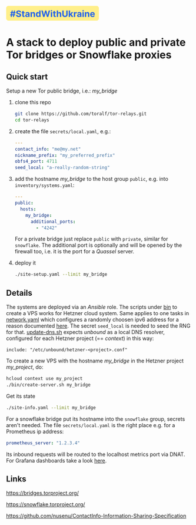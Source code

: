 [![StandWithUkraine](https://raw.githubusercontent.com/vshymanskyy/StandWithUkraine/main/badges/StandWithUkraine.svg)](https://github.com/vshymanskyy/StandWithUkraine/blob/main/docs/README.md)

# A stack to deploy public and private Tor bridges or Snowflake proxies

## Quick start

Setup a new Tor public bridge, i.e.: _my_bridge_

1. clone this repo

   ```bash
   git clone https://github.com/toralf/tor-relays.git
   cd tor-relays
   ```

1. create the file `secrets/local.yaml`, e.g.:

   ```yaml
   ---
   contact_info: "me@my.net"
   nickname_prefix: "my_preferred_prefix"
   obfs4_port: 4711
   seed_local: "a-really-random-string"
   ```

1. add the hostname _my_bridge_ to the host group `public`, e.g. into `inventory/systems.yaml`:

   ```yaml
   ---
   public:
     hosts:
       my_bridge:
         additional_ports:
           - "4242"
   ```

   For a private bridge just replace `public` with `private`, similar for `snowflake`.
   The additional port is optionally and will be opened by the firewall too, i.e. it is the port for a _Quassel_ server.

1. deploy it

   ```bash
   ./site-setup.yaml --limit my_bridge
   ```

## Details

The systems are deployed via an _Ansible_ role.
The scripts under [bin](./bin) to create a VPS works for Hetzner cloud system.
Same applies to one tasks in [network.yaml](./playbooks/roles/setup/tasks/network.yaml)
which configures a randomly choosen ipv6 address for a reason documented [here](./playbooks/roles/setup/tasks/network.yaml#L2).
The secret `seed_local` is needed to seed the RNG for that.
[update-dns.sh](./bin/update-dns.sh) expects _unbound_ as a local DNS resolver,
configured for each Hetzner project (== _context_) in this way:

```config
include: "/etc/unbound/hetzner-<project>.conf"
```

To create a new VPS with the hostname _my_bridge_ in the Hetzner project _my_project_, do:

```bash
hcloud context use my_project
./bin/create-server.sh my_bridge
```

Get its state

```bash
./site-info.yaml --limit my_bridge
```

For a snowflake bridge put its hostname into the `snowflake` group, secrets aren't needed.
The file `secrets/local.yaml` is the right place e.g. for a Prometheus ip address:

```yaml
prometheus_server: "1.2.3.4"
```

Its inbound requests will be routed to the localhost metrics port via DNAT.
For Grafana dashboards take a look [here](https://github.com/toralf/torutils/tree/main/dashboards).

## Links

https://bridges.torproject.org/

https://snowflake.torproject.org/

https://github.com/nusenu/ContactInfo-Information-Sharing-Specification
